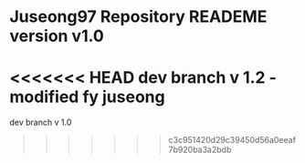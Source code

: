 # Juseong97 Repository READEME version v1.0
<<<<<<< HEAD
dev branch v 1.2 - modified fy juseong
=======
dev branch v 1.0 
>>>>>>> c3c951420d29c39450d56a0eeaf7b920ba3a2bdb

